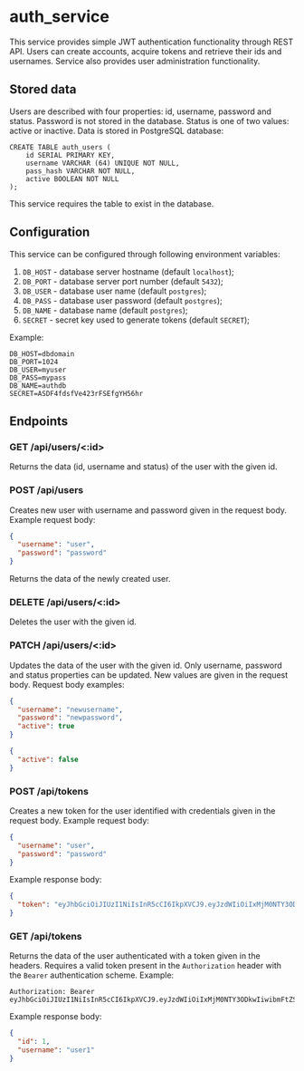# auth_service
This service provides simple JWT authentication functionality through REST API.
Users can create accounts, acquire tokens and retrieve their ids and usernames.
Service also provides user administration functionality.

## Stored data
Users are described with four properties: id, username, password and status.
Password is not stored in the database. Status is one of two values: active or inactive.
Data is stored in PostgreSQL database:

```
CREATE TABLE auth_users (
    id SERIAL PRIMARY KEY,
    username VARCHAR (64) UNIQUE NOT NULL,
    pass_hash VARCHAR NOT NULL,
    active BOOLEAN NOT NULL
);
```

This service requires the table to exist in the database.

## Configuration
This service can be configured through following environment variables:

1. ```DB_HOST``` - database server hostname (default ```localhost```);
2. ```DB_PORT``` - database server port number (default ```5432```);
3. ```DB_USER``` - database user name (default ```postgres```);
4. ```DB_PASS``` - database user password (default ```postgres```);
5. ```DB_NAME``` - database name (default ```postgres```);
6. ```SECRET``` - secret key used to generate tokens (default ```SECRET```);

Example:

```
DB_HOST=dbdomain
DB_PORT=1024
DB_USER=myuser
DB_PASS=mypass
DB_NAME=authdb
SECRET=ASDF4fdsfVe423rFSEfgYH56hr
```

## Endpoints
### GET /api/users/<:id>
Returns the data (id, username and status) of the user with the given id.

### POST /api/users
Creates new user with username and password given in the request body. Example request body:

```json
{
  "username": "user",
  "password": "password"
}
```

Returns the data of the newly created user.

### DELETE /api/users/<:id>
Deletes the user with the given id. 

### PATCH /api/users/<:id>
Updates the data of the user with the given id. 
Only username, password and status properties can be updated.
New values are given in the request body. Request body examples:

```json
{
  "username": "newusername",
  "password": "newpassword",
  "active": true
}
```

```json
{
  "active": false
}
```

### POST /api/tokens
Creates a new token for the user identified with credentials given in the request body. 
Example request body:

```json
{
  "username": "user",
  "password": "password"
}
```

Example response body:

```json
{
  "token": "eyJhbGciOiJIUzI1NiIsInR5cCI6IkpXVCJ9.eyJzdWIiOiIxMjM0NTY3ODkwIiwibmFtZSI6IkpvaG4gRG9lIiwiaWF0IjoxNTE2MjM5MDIyfQ.SflKxwRJSMeKKF2QT4fwpMeJf36POk6yJV_adQssw5c"
}
```

### GET /api/tokens
Returns the data of the user authenticated with a token given in the headers. 
Requires a valid token present in the ```Authorization``` header 
with the ```Bearer``` authentication scheme. Example:

```
Authorization: Bearer eyJhbGciOiJIUzI1NiIsInR5cCI6IkpXVCJ9.eyJzdWIiOiIxMjM0NTY3ODkwIiwibmFtZSI6IkpvaG4gRG9lIiwiaWF0IjoxNTE2MjM5MDIyfQ.SflKxwRJSMeKKF2QT4fwpMeJf36POk6yJV_adQssw5c
```

Example response body:

```json
{
  "id": 1,
  "username": "user1"
}
```
